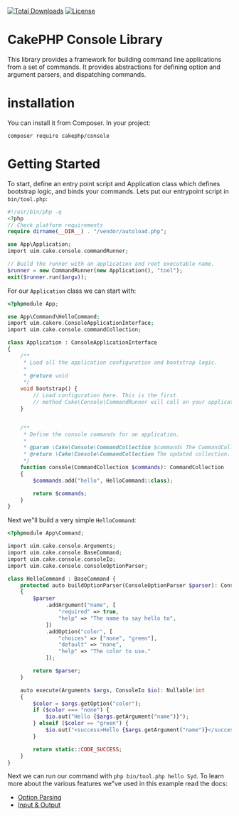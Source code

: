 [![Total Downloads](https://img.shields.io/packagist/dt/cakephp/http.svg?style=flat-square)](https://packagist.org/packages/cakephp/console)
[![License](https://img.shields.io/badge/license-MIT-blue.svg?style=flat-square)](LICENSE.txt)

# CakePHP Console Library

This library provides a framework for building command line applications from a
set of commands. It provides abstractions for defining option and argument
parsers, and dispatching commands.

# installation

You can install it from Composer. In your project:

```
composer require cakephp/console
```

# Getting Started

To start, define an entry point script and Application class which defines
bootstrap logic, and binds your commands. Lets put our entrypoint script in
`bin/tool.php`:

```php
#!/usr/bin/php -q
<?php
// Check platform requirements
require dirname(__DIR__) . "/vendor/autoload.php";

use App\Application;
import uim.cake.console.commandRunner;

// Build the runner with an application and root executable name.
$runner = new CommandRunner(new Application(), "tool");
exit($runner.run($argv));
````

For our `Application` class we can start with:

```php
<?phpmodule App;

use App\Command\HelloCommand;
import uim.cakere.ConsoleApplicationInterface;
import uim.cake.console.commandCollection;

class Application : ConsoleApplicationInterface
{
    /**
     * Load all the application configuration and bootstrap logic.
     *
     * @return void
     */
    void bootstrap() {
        // Load configuration here. This is the first
        // method Cake\Console\CommandRunner will call on your application.
    }


    /**
     * Define the console commands for an application.
     *
     * @param \Cake\Console\CommandCollection $commands The CommandCollection to add commands into.
     * @return \Cake\Console\CommandCollection The updated collection.
     */
    function console(CommandCollection $commands): CommandCollection
    {
        $commands.add("hello", HelloCommand::class);

        return $commands;
    }
}
```

Next we"ll build a very simple `HelloCommand`:

```php
<?phpmodule App\Command;

import uim.cake.console.Arguments;
import uim.cake.console.BaseCommand;
import uim.cake.console.consoleIo;
import uim.cake.console.consoleOptionParser;

class HelloCommand : BaseCommand {
    protected auto buildOptionParser(ConsoleOptionParser $parser): ConsoleOptionParser
    {
        $parser
            .addArgument("name", [
                "required" => true,
                "help" => "The name to say hello to",
            ])
            .addOption("color", [
                "choices" => ["none", "green"],
                "default" => "none",
                "help" => "The color to use."
            ]);

        return $parser;
    }

    auto execute(Arguments $args, ConsoleIo $io): Nullable!int
    {
        $color = $args.getOption("color");
        if ($color === "none") {
            $io.out("Hello {$args.getArgument("name")}");
        } elseif ($color == "green") {
            $io.out("<success>Hello {$args.getArgument("name")}</success>");
        }

        return static::CODE_SUCCESS;
    }
}
```

Next we can run our command with `php bin/tool.php hello Syd`. To learn more
about the various features we"ve used in this example read the docs:

* [Option Parsing](https://book.cakephp.org/4/en/console-commands/option-parsers.html)
* [Input & Output](https://book.cakephp.org/4/en/console-commands/input-output.html)

